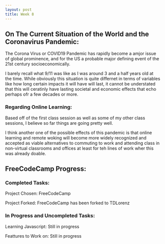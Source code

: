 ```yaml
---
layout: post
title: Week 8
---
```


## __On The Current Situation of the World and the Coronavirus Pandemic:__

The  Corona Virus or COVID19 Pandemic has rapidly become a amjor issue of global prominence,
and for the US a probable major defining event of the 21st century socioeconomically.

I barely recall what 9/11 was like as I was around 3 and a half years old at the time.
While obviously this situation is quite differnet in terms of variables like
how long certain impacts it will have will last, it cannot be understated that this will ceratinly have lasting 
societal and economic effects that echo perhaps ofr a few decades or more.

### __Regarding Online Learning:__

Based off of the first class session as well as some of my other class sessions, 
I believe so far things are going pretty well.

I think another one of the possible effects of this pandemic is that online learning and remote woking will become more widely recognized and accepted as viable alternatives to commuting to work and attending class in non-virtual classrooms and 
offices at least for teh lines of work wher this was already doable.

## __FreeCodeCamp Progress:__

### __Completed Tasks:__

Project Chosen: FreeCodeCamp

Project Forked: FreeCodeCamp has been forked to TDLorenz

### __In Progress and Uncompleted Tasks:__

Learning Javascript: Still in progress

Feattures to Work on: Still in progress
